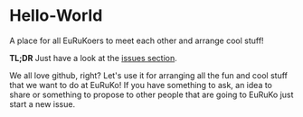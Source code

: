 Hello-World
===========

A place for all EuRuKoers to meet each other and arrange cool stuff!

**TL;DR** Just have a look at the [issues section](https://github.com/euruko2013/Hello-World/issues). 

We all love github, right? Let's use it for arranging all the fun and cool stuff that we want to do at EuRuKo!
If you have something to ask, an idea to share or something to propose to other people that are going to EuRuKo just start a new issue.

